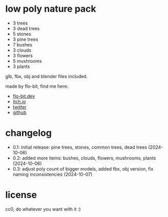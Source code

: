 # low poly nature pack

- 3 trees
- 3 dead trees
- 5 stones
- 3 pine trees
- 7 bushes
- 3 clouds
- 3 flowers
- 5 mushrooms
- 3 plants

glb, fbx, obj and blender files included.

made by flo-bit, find me here:

- [flo-bit.dev](https://flo-bit.dev)
- [itch.io](https://flo-bit.itch.io/)
- [twitter](https://x.com/flobit_dev)
- [github](https://github.com/flo-bit)

# changelog

- 0.1: initial release: pine trees, stones, common trees, dead trees (2024-10-06)
- 0.2: added more items: bushes, clouds, flowers, mushrooms, plants (2024-10-06)
- 0.3: adjust poly count of bigger models, added fbx, obj version, fix naming inconsistencies (2024-10-07)

# license

cc0, do whatever you want with it :)